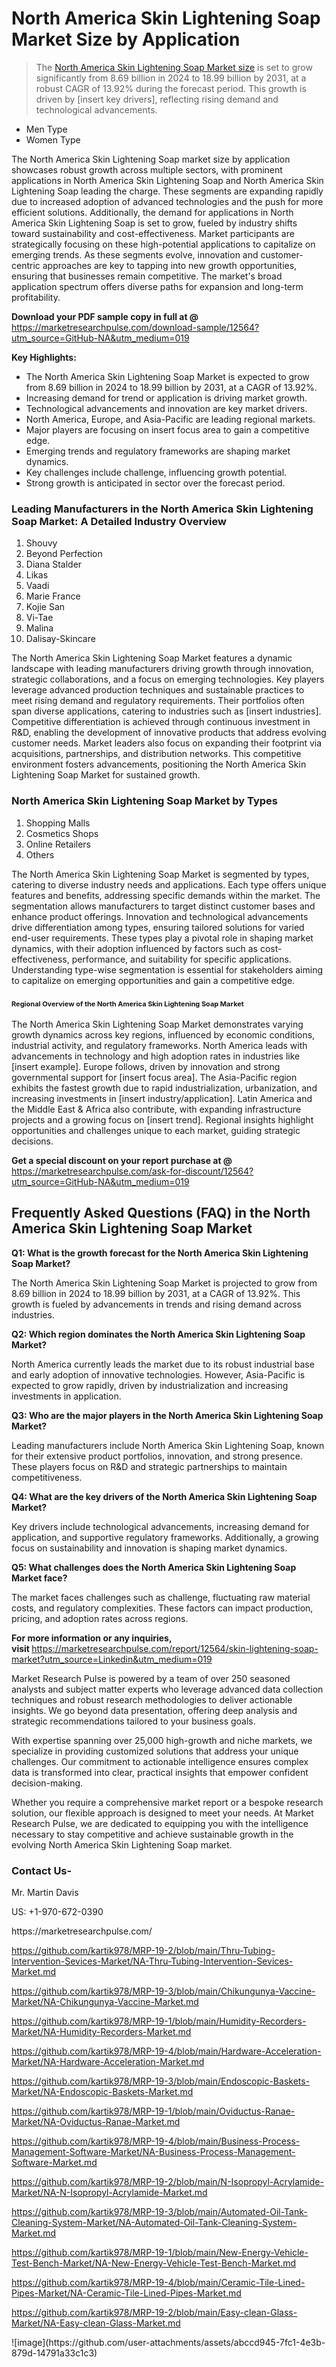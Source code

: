 <h1>North America Skin Lightening Soap Market&nbsp;Size by Application</h1><blockquote><p>The <a href="https://marketresearchpulse.com/download-sample/12564?utm_source=GitHub-NA&amp;utm_medium=019">North America Skin Lightening Soap Market size</a> is set to grow significantly from 8.69 billion in 2024 to 18.99 billion by 2031, at a robust CAGR of 13.92% during the forecast period. This growth is driven by [insert key drivers], reflecting rising demand and technological advancements.</p></blockquote><ul><li>Men Type<li> Women Type</li></ul><p>The North America Skin Lightening Soap market size by application showcases robust growth across multiple sectors, with prominent applications in North America Skin Lightening Soap and North America Skin Lightening Soap leading the charge. These segments are expanding rapidly due to increased adoption of advanced technologies and the push for more efficient solutions. Additionally, the demand for applications in North America Skin Lightening Soap is set to grow, fueled by industry shifts toward sustainability and cost-effectiveness. Market participants are strategically focusing on these high-potential applications to capitalize on emerging trends. As these segments evolve, innovation and customer-centric approaches are key to tapping into new growth opportunities, ensuring that businesses remain competitive. The market's broad application spectrum offers diverse paths for expansion and long-term profitability.</p><p><strong>Download your PDF sample copy in full at @ </strong><a href="https://marketresearchpulse.com/download-sample/12564?utm_source=GitHub-NA&amp;utm_medium=019">https://marketresearchpulse.com/download-sample/12564?utm_source=GitHub-NA&amp;utm_medium=019</a></p><p><strong>Key Highlights: </strong></p><ul><li>The North America Skin Lightening Soap Market is expected to grow from 8.69 billion in 2024 to 18.99 billion by 2031, at a CAGR of 13.92%.</li><li>Increasing demand for trend or application is driving market growth.</li><li>Technological advancements and innovation are key market drivers.</li><li>North America, Europe, and Asia-Pacific are leading regional markets.</li><li>Major players are focusing on insert focus area to gain a competitive edge.</li><li>Emerging trends and regulatory frameworks are shaping market dynamics.</li><li>Key challenges include challenge, influencing growth potential.</li><li>Strong growth is anticipated in sector over the forecast period.</li></ul><h3>Leading Manufacturers in the North America Skin Lightening Soap Market: A Detailed Industry Overview</h3><ol><li>Shouvy</li><li>Beyond Perfection</li><li>Diana Stalder</li><li>Likas</li><li>Vaadi</li><li>Marie France</li><li>Kojie San</li><li>Vi-Tae</li><li>Malina</li><li>Dalisay-Skincare</li></ol><div class="flex max-w-full flex-col flex-grow"><div class="min-h-8 text-message flex w-full flex-col items-end gap-2 whitespace-normal break-words [.text-message+&amp;]:mt-5" dir="auto" data-message-author-role="assistant" data-message-id="fd8432e4-4910-450d-b182-61b7bfb0a01f" data-message-model-slug="gpt-4o"><div class="flex w-full flex-col gap-1 empty:hidden first:pt-[3px]"><div class="markdown prose w-full break-words dark:prose-invert light"><p>The North America Skin Lightening Soap Market features a dynamic landscape with leading manufacturers driving growth through innovation, strategic collaborations, and a focus on emerging technologies. Key players leverage advanced production techniques and sustainable practices to meet rising demand and regulatory requirements. Their portfolios often span diverse applications, catering to industries such as [insert industries]. Competitive differentiation is achieved through continuous investment in R&amp;D, enabling the development of innovative products that address evolving customer needs. Market leaders also focus on expanding their footprint via acquisitions, partnerships, and distribution networks. This competitive environment fosters advancements, positioning the North America Skin Lightening Soap Market for sustained growth.</p></div></div></div></div><h3>North America Skin Lightening Soap Market by Types</h3><ol><li>Shopping Malls<li> Cosmetics Shops<li> Online Retailers<li> Others</li></ol><div class="flex max-w-full flex-col flex-grow"><div class="min-h-8 text-message flex w-full flex-col items-end gap-2 whitespace-normal break-words [.text-message+&amp;]:mt-5" dir="auto" data-message-author-role="assistant" data-message-id="084470be-0bb7-4664-bddf-5156b4f41249" data-message-model-slug="gpt-4o-mini"><div class="flex w-full flex-col gap-1 empty:hidden first:pt-[3px]"><div class="markdown prose w-full break-words dark:prose-invert light"><p>The North America Skin Lightening Soap Market is segmented by types, catering to diverse industry needs and applications. Each type offers unique features and benefits, addressing specific demands within the market. The segmentation allows manufacturers to target distinct customer bases and enhance product offerings. Innovation and technological advancements drive differentiation among types, ensuring tailored solutions for varied end-user requirements. These types play a pivotal role in shaping market dynamics, with their adoption influenced by factors such as cost-effectiveness, performance, and suitability for specific applications. Understanding type-wise segmentation is essential for stakeholders aiming to capitalize on emerging opportunities and gain a competitive edge.</p></div></div></div></div><h3><span style="font-size: 11px;">Regional Overview of the North America Skin Lightening Soap Market</span></h3><div class="flex max-w-full flex-col flex-grow"><div class="min-h-8 text-message flex w-full flex-col items-end gap-2 whitespace-normal break-words [.text-message+&amp;]:mt-5" dir="auto" data-message-author-role="assistant" data-message-id="e9038762-ce64-4e30-91c9-9bd413514231" data-message-model-slug="gpt-4o-mini"><div class="flex w-full flex-col gap-1 empty:hidden first:pt-[3px]"><div class="markdown prose w-full break-words dark:prose-invert light"><p>The North America Skin Lightening Soap Market demonstrates varying growth dynamics across key regions, influenced by economic conditions, industrial activity, and regulatory frameworks. North America leads with advancements in technology and high adoption rates in industries like [insert example]. Europe follows, driven by innovation and strong governmental support for [insert focus area]. The Asia-Pacific region exhibits the fastest growth due to rapid industrialization, urbanization, and increasing investments in [insert industry/application]. Latin America and the Middle East &amp; Africa also contribute, with expanding infrastructure projects and a growing focus on [insert trend]. Regional insights highlight opportunities and challenges unique to each market, guiding strategic decisions.</p></div></div></div></div><p><strong>Get a special discount on your report purchase at @ </strong><a href="https://marketresearchpulse.com/ask-for-discount/12564?utm_source=GitHub-NA&amp;utm_medium=019">https://marketresearchpulse.com/ask-for-discount/12564?utm_source=GitHub-NA&amp;utm_medium=019</a></p><h2>Frequently Asked Questions (FAQ) in the North America Skin Lightening Soap Market</h2><p><strong>Q1: What is the growth forecast for the North America Skin Lightening Soap Market?</strong></p><p>The North America Skin Lightening Soap Market is projected to grow from 8.69 billion in 2024 to 18.99 billion by 2031, at a CAGR of 13.92%. This growth is fueled by advancements in trends and rising demand across industries.</p><p><strong>Q2: Which region dominates the North America Skin Lightening Soap Market?</strong></p><p>North America currently leads the market due to its robust industrial base and early adoption of innovative technologies. However, Asia-Pacific is expected to grow rapidly, driven by industrialization and increasing investments in application.</p><p><strong>Q3: Who are the major players in the North America Skin Lightening Soap Market?</strong></p><p>Leading manufacturers include North America Skin Lightening Soap, known for their extensive product portfolios, innovation, and strong presence. These players focus on R&amp;D and strategic partnerships to maintain competitiveness.</p><p><strong>Q4: What are the key drivers of the North America Skin Lightening Soap Market?</strong></p><p>Key drivers include technological advancements, increasing demand for application, and supportive regulatory frameworks. Additionally, a growing focus on sustainability and innovation is shaping market dynamics.</p><p><strong>Q5: What challenges does the North America Skin Lightening Soap Market face?</strong></p><p>The market faces challenges such as challenge, fluctuating raw material costs, and regulatory complexities. These factors can impact production, pricing, and adoption rates across regions.</p><p><strong>For more information or any inquiries, visit&nbsp;</strong><a href="https://marketresearchpulse.com/report/12564/skin-lightening-soap-market?utm_source=Linkedin&utm_medium=019">https://marketresearchpulse.com/report/12564/skin-lightening-soap-market?utm_source=Linkedin&utm_medium=019</a></p><p>Market Research Pulse is powered by a team of over 250 seasoned analysts and subject matter experts who leverage advanced data collection techniques and robust research methodologies to deliver actionable insights. We go beyond data presentation, offering deep analysis and strategic recommendations tailored to your business goals.</p><p>With expertise spanning over 25,000 high-growth and niche markets, we specialize in providing customized solutions that address your unique challenges. Our commitment to actionable intelligence ensures complex data is transformed into clear, practical insights that empower confident decision-making.</p><p>Whether you require a comprehensive market report or a bespoke research solution, our flexible approach is designed to meet your needs. At Market Research Pulse, we are dedicated to equipping you with the intelligence necessary to stay competitive and achieve sustainable growth in the evolving North America Skin Lightening Soap market.</p><h3><strong>Contact Us-</strong></h3><p>Mr. Martin Davis</p><p>US: +1-970-672-0390</p><p>https://marketresearchpulse.com/</p><p><a href="https://github.com/kartik978/MRP-19-2/blob/main/Thru-Tubing-Intervention-Sevices-Market/NA-Thru-Tubing-Intervention-Sevices-Market.md">https://github.com/kartik978/MRP-19-2/blob/main/Thru-Tubing-Intervention-Sevices-Market/NA-Thru-Tubing-Intervention-Sevices-Market.md</a></p><p><a href="https://github.com/kartik978/MRP-19-3/blob/main/Chikungunya-Vaccine-Market/NA-Chikungunya-Vaccine-Market.md">https://github.com/kartik978/MRP-19-3/blob/main/Chikungunya-Vaccine-Market/NA-Chikungunya-Vaccine-Market.md</a></p><p><a href="https://github.com/kartik978/MRP-19-1/blob/main/Humidity-Recorders-Market/NA-Humidity-Recorders-Market.md">https://github.com/kartik978/MRP-19-1/blob/main/Humidity-Recorders-Market/NA-Humidity-Recorders-Market.md</a></p><p><a href="https://github.com/kartik978/MRP-19-4/blob/main/Hardware-Acceleration-Market/NA-Hardware-Acceleration-Market.md">https://github.com/kartik978/MRP-19-4/blob/main/Hardware-Acceleration-Market/NA-Hardware-Acceleration-Market.md</a></p><p><a href="https://github.com/kartik978/MRP-19-3/blob/main/Endoscopic-Baskets-Market/NA-Endoscopic-Baskets-Market.md">https://github.com/kartik978/MRP-19-3/blob/main/Endoscopic-Baskets-Market/NA-Endoscopic-Baskets-Market.md</a></p><p><a href="https://github.com/kartik978/MRP-19-1/blob/main/Oviductus-Ranae-Market/NA-Oviductus-Ranae-Market.md">https://github.com/kartik978/MRP-19-1/blob/main/Oviductus-Ranae-Market/NA-Oviductus-Ranae-Market.md</a></p><p><a href="https://github.com/kartik978/MRP-19-4/blob/main/Business-Process-Management-Software-Market/NA-Business-Process-Management-Software-Market.md">https://github.com/kartik978/MRP-19-4/blob/main/Business-Process-Management-Software-Market/NA-Business-Process-Management-Software-Market.md</a></p><p><a href="https://github.com/kartik978/MRP-19-2/blob/main/N-Isopropyl-Acrylamide-Market/NA-N-Isopropyl-Acrylamide-Market.md">https://github.com/kartik978/MRP-19-2/blob/main/N-Isopropyl-Acrylamide-Market/NA-N-Isopropyl-Acrylamide-Market.md</a></p><p><a href="https://github.com/kartik978/MRP-19-3/blob/main/Automated-Oil-Tank-Cleaning-System-Market/NA-Automated-Oil-Tank-Cleaning-System-Market.md">https://github.com/kartik978/MRP-19-3/blob/main/Automated-Oil-Tank-Cleaning-System-Market/NA-Automated-Oil-Tank-Cleaning-System-Market.md</a></p><p><a href="https://github.com/kartik978/MRP-19-1/blob/main/New-Energy-Vehicle-Test-Bench-Market/NA-New-Energy-Vehicle-Test-Bench-Market.md">https://github.com/kartik978/MRP-19-1/blob/main/New-Energy-Vehicle-Test-Bench-Market/NA-New-Energy-Vehicle-Test-Bench-Market.md</a></p><p><a href="https://github.com/kartik978/MRP-19-4/blob/main/Ceramic-Tile-Lined-Pipes-Market/NA-Ceramic-Tile-Lined-Pipes-Market.md">https://github.com/kartik978/MRP-19-4/blob/main/Ceramic-Tile-Lined-Pipes-Market/NA-Ceramic-Tile-Lined-Pipes-Market.md</a></p><p><a href="https://github.com/kartik978/MRP-19-2/blob/main/Easy-clean-Glass-Market/NA-Easy-clean-Glass-Market.md">https://github.com/kartik978/MRP-19-2/blob/main/Easy-clean-Glass-Market/NA-Easy-clean-Glass-Market.md</a></p>
![image](https://github.com/user-attachments/assets/abccd945-7fc1-4e3b-879d-14791a33c1c3)
